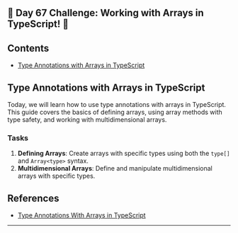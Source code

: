 ## 🚀 Day 67 Challenge: Working with Arrays in TypeScript! 🚀

## Contents
- [Type Annotations with Arrays in TypeScript](#type-annotations-with-arrays-in-typescript)

## Type Annotations with Arrays in TypeScript

Today, we will learn how to use type annotations with arrays in TypeScript. This guide covers the basics of defining arrays, using array methods with type safety, and working with multidimensional arrays.

### Tasks
1. **Defining Arrays**: Create arrays with specific types using both the `type[]` and `Array<type>` syntax.
2. **Multidimensional Arrays**: Define and manipulate multidimensional arrays with specific types.

## References
- [Type Annotations With Arrays in TypeScript](https://github.com/AsharibAli/100-days-of-code/tree/main/day-67)

---
